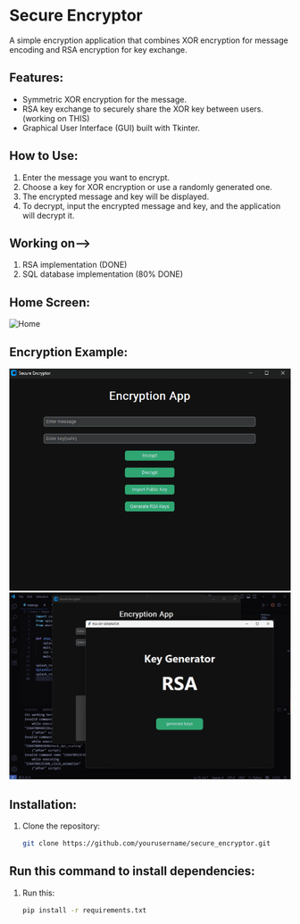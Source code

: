 # Secure Encryptor

A simple encryption application that combines XOR encryption for message encoding and RSA encryption for key exchange.

## Features:
- Symmetric XOR encryption for the message.
- RSA key exchange to securely share the XOR key between users.(working on THIS)
- Graphical User Interface (GUI) built with Tkinter.

## How to Use:
1. Enter the message you want to encrypt.
2. Choose a key for XOR encryption or use a randomly generated one.
3. The encrypted message and key will be displayed.
4. To decrypt, input the encrypted message and key, and the application will decrypt it.

## Working on-->
1. RSA implementation (DONE)
2. SQL database implementation (80% DONE)

## Home Screen:
![Home](assets/mainSS.png)

## Encryption Example:
![Encrypt](assets/subsec1.png)
![Decrypt](assets/subsec2.png)

## Installation:
1. Clone the repository:
   ```bash
   git clone https://github.com/yourusername/secure_encryptor.git

## Run this command to install dependencies:
1. Run this:
   ```bash
   pip install -r requirements.txt

